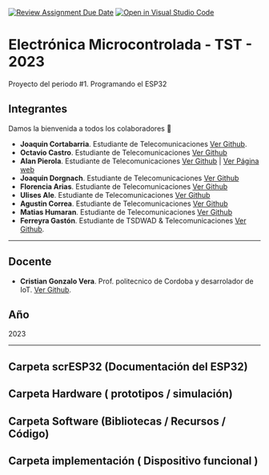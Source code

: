 [![Review Assignment Due Date](https://classroom.github.com/assets/deadline-readme-button-8d59dc4de5201274e310e4c54b9627a8934c3b88527886e3b421487c677d23eb.svg)](https://classroom.github.com/a/J_sTf_W8)
[![Open in Visual Studio Code](https://classroom.github.com/assets/open-in-vscode-c66648af7eb3fe8bc4f294546bfd86ef473780cde1dea487d3c4ff354943c9ae.svg)](https://classroom.github.com/online_ide?assignment_repo_id=10744736&assignment_repo_type=AssignmentRepo)
# Electrónica Microcontrolada - TST - 2023
Proyecto del periodo #1. Programando el ESP32

## Integrantes

Damos la bienvenida a todos los colaboradores 💙
- **Joaquin Cortabarria**. Estudiante de Telecomunicaciones [Ver Github](https://github.com/jacoFPV).
- **Octavio Castro**. Estudiante de Telecomunicaciones [Ver Github](https://github.com/OctavioXeOc)
- **Alan Pierola**. Estudiante de Telecomunicaciones [Ver Github](https://github.com/alancodigo) | [Ver Página web](https://alancodigo.github.io)
- **Joaquin Dorgnach**. Estudiante de Telecomunicaciones [Ver Github](https://github.com/Joaquinn31)
- **Florencia Arias**. Estudiante de Telecomunicaciones [Ver Github](https://github.com/cande2323)
- **Ulises Ale**. Estudiante de Telecomunicaciones [Ver Github](https://github.com/ulisesaale)
- **Agustin Correa**. Estudiante de Telecomunicaciones [Ver Github](https://github.com/Agustincorreag91https://github.com/)
- **Matias Humaran**. Estudiante de Telecomunicaciones [Ver Github](https://github.com/Malvatyan)
- **Ferreyra Gastón**. Estudiante de TSDWAD & Telecomunicaciones [Ver Github](https://github.com/gastonloco).

--- 

## Docente

- **Cristian Gonzalo Vera**. Prof. politecnico de Cordoba y desarrolador de IoT. [Ver Github](https://github.com/Gona79).

## Año
   2023

--- 

## Carpeta scrESP32 (Documentación del ESP32)

## Carpeta Hardware ( prototipos / simulación)

## Carpeta Software (Bibliotecas / Recursos / Código)

## Carpeta implementación ( Dispositivo funcional )
